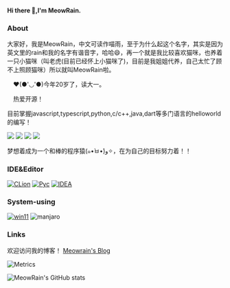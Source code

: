 #### Hi there 👋,I'm MeowRain.
### About
  大家好，我是MeowRain，中文可读作喵雨，至于为什么起这个名字，其实是因为英文里的rain和我的名字有谐音字，哈哈😄，再一个就是我比较喜欢猫咪，也养着一只小猫咪（叫老虎(目前已经怀上小猫咪了)，目前是我姐姐代养，自己太忙了顾不上照顾猫咪）所以就叫MeowRain啦。
 
　❤️(●'◡'●)今年20岁了，读大一。
 
　热爱开源！
 
  目前掌握javascript,typescript,python,c/c++,java,dart等多门语言的helloworld的编写！
  
  ![](https://img.shields.io/badge/Main%20Language-java-red?logo=java)
  ![](https://img.shields.io/badge/-javascript-red)
  ![](https://img.shields.io/badge/-Typescript-blue)
  ![](https://img.shields.io/badge/-python-yellow?logo=python)
  
  梦想着成为一个和棒的程序猿(๑•̀ㅂ•́)و✧，在为自己的目标努力着！！
  
### IDE&Editor
[![CLion](https://img.shields.io/badge/IDE-JetBrains%20CLion-22D890?style=flat-square&logo=clion)](https://www.jetbrains.com/clion/)
[![Pyc](https://img.shields.io/badge/IDE-JetBrains%20Pycharm-FCF84A?style=flat-square&logo=Pycharm)](https://www.jetbrains.com/pycharm/)
[![IDEA](https://img.shields.io/badge/IDE-JetBrains%20IDEA-22D890?style=flat-square&logo=IDEA)](https://www.jetbrains.com/idea/)
 
### System-using
[![win11](https://img.shields.io/badge/Windows%2011-0067B8?style=flat-square&logo=microsoft&logoColor=white)](https://www.microsoft.com/en-us/windows)
![manjaro](https://img.shields.io/badge/Manjaro-0D7F1E?style=flat-square&logo=manjaro&logoColor=white)
 
### Links
欢迎访问我的博客！
[Meowrain's Blog](https://meowrain.cn)
  
![Metrics](https://metrics.lecoq.io/meowrain?template=classic&base.indepth=false&base.hireable=false&config.timezone=Asia%2FShanghai)

![MeowRain's GitHub stats](https://github-readme-stats.vercel.app/api?username=meowrain&show_icons=true&theme=radical)
